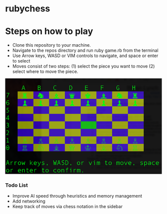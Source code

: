 # rubychess

<h1>Steps on how to play</h1>

<ul>
  <li>Clone this repository to your machine.</li>
  <li>Navigate to the repos directory and run ruby game.rb from the terminal</li>
  <li>Use Arrow keys, WASD or VIM controls to navigate, and space or enter to select</li>
  <li>Moves consist of two steps: (1) select the piece you want to move (2) select where to move the piece.</li>
</ul>

<img src="screenshot.png" >

<h3>Todo List</h3>
<ul>
   <li>Improve AI speed through heuristics and memory management</li>
   <li>Add networking</li>
   <li>Keep track of moves via chess notation in the sidebar</li>
</ul>
